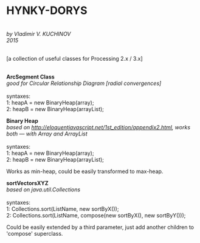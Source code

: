 <h1><b>HYNKY-DORYS</b></h1><br>
<i>by Vladimir V. KUCHINOV<br>
2015</i><br><br>

[a collection of useful classes for Processing 2.x / 3.x]<br><br>

<b>ArcSegment Class</b><br>
<i>good for Circular Relationship Diagram [radial convergences]</i><br><br>
syntaxes:<br>
1: heapA = new BinaryHeap(array);<br>
2: heapB = new BinaryHeap(arrayList);<br>


<b>Binary Heap</b><br>
<i>based on http://eloquentjavascript.net/1st_edition/appendix2.html, works both — with Array and ArrayList</i><br><br>
syntaxes:<br>
1: heapA = new BinaryHeap(array);<br>
2: heapB = new BinaryHeap(arrayList);<br>

Works as min-heap, could be easily transformed to max-heap.

<b>sortVectorsXYZ</b><br>
<i>based on java.util.Collections</i><br><br>
syntaxes:<br>
1: Collections.sort(ListName, new sortByX());<br>
2: Collections.sort(ListName, compose(new sortByX(), new sortByY()));<br>
	     
Could be easily extended by a third parameter, just add another children to<br>
'compose' superclass.<br><br>

